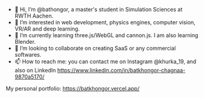 - 👋 Hi, I’m @bathongor, a master's student in Simulation Sciences at RWTH Aachen.
- 👀 I’m interested in web development, physics engines, computer vision, VR/AR and deep learning.
- 🌱 I’m currently learning three.js/WebGL and cannon.js. I am also learning Blender. 
- 💞️ I’m looking to collaborate on creating SaaS or any commercial softwares.
- 📫 How to reach me: you can contact me on Instagram @khurka_19, and also on LinkedIn https://www.linkedin.com/in/batkhongor-chagnaa-9870a5170/

My personal portfolio: https://batkhongor.vercel.app/

<!---
bathongor/bathongor is a ✨ special ✨ repository because its `README.md` (this file) appears on your GitHub profile.
You can click the Preview link to take a look at your changes.
--->
